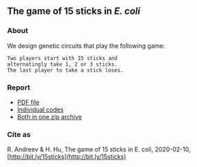 ## The game of 15 sticks in *E. coli* 


### About

We design genetic circuits 
that play the following game:

    Two players start with 15 sticks and
    alternatingly take 1, 2 or 3 sticks.
    The last player to take a stick loses.


### Report

- [PDF file](report/15sticks.pdf)
- [Individual codes](https://github.com/numpde/ibiocomp/tree/main/code/20201231_SymBio_All)
- [Both in one zip archive](https://github.com/numpde/ibiocomp/raw/main/report/15sticks.zip)


### Cite as

R. Andreev & H. Hu,
The game of 15 sticks in E. coli,
2020-02-10,
[http://bit.ly/15sticks](http://bit.ly/15sticks)
